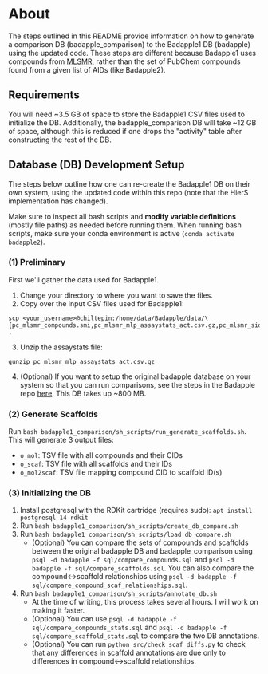 # About
The steps outlined in this README provide information on how to generate a comparison DB (badapple_comparison) to the Badapple1 DB (badapple) using the updated code. These steps are different because Badapple1 uses compounds from [MLSMR](https://pubchem.ncbi.nlm.nih.gov/source/MLSMR), rather than the set of PubChem compounds found from a given list of AIDs (like Badapple2).

## Requirements
You will need ~3.5 GB of space to store the Badapple1 CSV files used to initialize the DB. Additionally, the badapple_comparison DB will take
~12 GB of space, although this is reduced if one drops the "activity" table after constructing the rest of the DB.

## Database (DB) Development Setup
The steps below outline how one can re-create the Badapple1 DB on their own system, using the updated code within this repo (note that the HierS implementation has changed).

Make sure to inspect all bash scripts and **modify variable definitions** (mostly file paths) as needed before running them. When running bash scripts, make sure your conda environment is active (`conda activate badapple2`).

### (1) Preliminary
First we'll gather the data used for Badapple1.

1. Change your directory to where you want to save the files.
2. Copy over the input CSV files used for Badapple1:
```
scp <your_username>@chiltepin:/home/data/Badapple/data/\{pc_mlsmr_compounds.smi,pc_mlsmr_mlp_assaystats_act.csv.gz,pc_mlsmr_sid2cid.csv} .
```
3. Unzip the assaystats file:
```
gunzip pc_mlsmr_mlp_assaystats_act.csv.gz
```
4. (Optional) If you want to setup the original badapple database on your system so that you can run comparisons, see the steps in the Badapple repo [here](https://github.com/unmtransinfo/Badapple?tab=readme-ov-file#database-installation). This DB takes up ~800 MB. 

### (2) Generate Scaffolds
Run `bash badapple1_comparison/sh_scripts/run_generate_scaffolds.sh`. This will generate 3 output files:
* `o_mol`: TSV file with all compounds and their CIDs
* `o_scaf`: TSV file with all scaffolds and their IDs
* `o_mol2scaf`: TSV file mapping compound CID to scaffold ID(s)

### (3) Initializing the DB
1. Install postgresql with the RDKit cartridge (requires sudo):
`apt install postgresql-14-rdkit`
2. Run `bash badapple1_comparison/sh_scripts/create_db_compare.sh`
3. Run `bash badapple1_comparison/sh_scripts/load_db_compare.sh`
    * (Optional) You can compare the sets of compounds and scaffolds between the original badapple DB and badapple_comparison using `psql -d badapple -f sql/compare_compounds.sql` and `psql -d badapple -f sql/compare_scaffolds.sql`. You can also compare the compound<->scaffold relationships using `psql -d badapple -f sql/compare_compound_scaf_relationships.sql`.
4. Run `bash badapple1_comparison/sh_scripts/annotate_db.sh`
    * At the time of writing, this process takes several hours. I will work on making it faster.
    * (Optional) You can use `psql -d badapple -f sql/compare_compounds_stats.sql` and `psql -d badapple -f sql/compare_scaffold_stats.sql` to compare the two DB annotations.
    * (Optional) You can run `python src/check_scaf_diffs.py` to check that any differences in scaffold annotations are due only to differences in compound<->scaffold relationships.